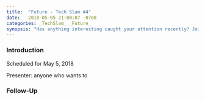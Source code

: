 ```yaml
---
title:  "Future - Tech Slam #4"
date:   2018-05-05 21:00:07 -0700
categories: _TechSlam_ _Future_
synopsis: "Has anything interesting caught your attention recently? Join us for our fourth Tech Slam, where we'll open the discussion to anyone who wishes to share some interesting fact or discovery in 5 minutes."
---
```


### Introduction

Scheduled for May 5, 2018

Presenter: anyone who wants to

### Follow-Up


